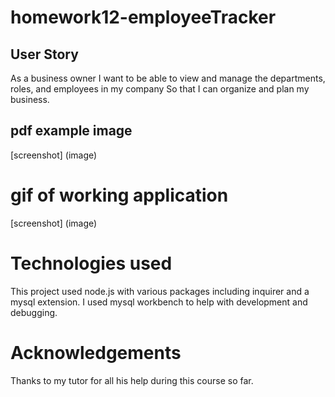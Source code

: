 # homework12-employeeTracker

## User Story
As a business owner
I want to be able to view and manage the departments, roles, and employees in my company
So that I can organize and plan my business.

## pdf example image
[screenshot] (image)

# gif of working application
[screenshot] (image)

# Technologies used
This project used node.js with various packages including inquirer and a mysql extension. I used mysql workbench to help with development and debugging. 

# Acknowledgements
 Thanks to my tutor for all his help during this course so far. 